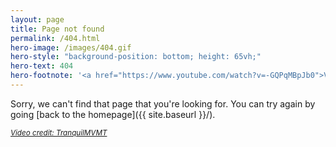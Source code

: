 ```yaml
---
layout: page
title: Page not found
permalink: /404.html
hero-image: /images/404.gif
hero-style: "background-position: bottom; height: 65vh;"
hero-text: 404
hero-footnote: '<a href="https://www.youtube.com/watch?v=-GQPqMBpJb0">Video credit: TranquilMVMT</a>'
---
```


Sorry, we can't find that page that you're looking for. You can try again by going [back to the homepage]({{ site.baseurl }}/).

<small><i><a href="https://www.youtube.com/watch?v=-GQPqMBpJb0">Video credit: TranquilMVMT</a></i></small>

